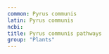 ```yaml
---
common: Pyrus communis
latin: Pyrus communis
ncbi: 
title: Pyrus communis pathways
group: "Plants"
---
```

